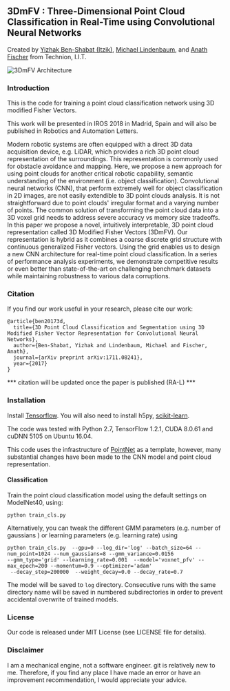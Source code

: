 **3DmFV** : Three-Dimensional Point Cloud Classification in Real-Time using Convolutional Neural Networks
---
Created by [Yizhak Ben-Shabat (Itzik)](http://www.itzikbs.com), [Michael Lindenbaum](http://www.cs.technion.ac.il/people/mic/index.html), and [Anath Fischer](https://meeng.technion.ac.il/members/anath-fischer/) from Technion, I.I.T.

![3DmFV Architecture](https://github.com/sitzikbs/3DmFV-Net/blob/master/doc/3dmfvnet_architecture.PNG)


### Introduction
This is the code for training a point cloud classification network using 3D modified Fisher Vectors.

This work will be presented in IROS 2018  in Madrid, Spain and will also be published in 
 Robotics and Automation Letters. 
 
 
Modern robotic systems are often equipped with a direct 3D data acquisition device, e.g. LiDAR, which provides a rich 
3D point cloud representation of the surroundings. This representation is commonly used for obstacle avoidance and 
mapping. Here, we propose a new approach for using point clouds for another critical robotic capability, semantic 
understanding of the environment (i.e. object classification).
Convolutional neural networks (CNN), that perform extremely well for object classification in 2D images, are not easily 
extendible to 3D point clouds analysis. It is not straightforward due to point clouds' irregular format and a varying 
number of points. The common solution of transforming the point cloud data into a 3D voxel grid needs to address severe
 accuracy vs memory size tradeoffs.  In this paper we propose a novel, intuitively interpretable, 3D point cloud
  representation called 3D Modified Fisher Vectors (3DmFV). Our representation is hybrid as it combines a 
  coarse discrete grid structure with continuous generalized Fisher vectors. Using the grid enables us to design a new 
  CNN architecture for real-time point cloud classification. In a series of performance analysis experiments, we 
  demonstrate competitive results or even better than state-of-the-art on challenging benchmark datasets while 
  maintaining robustness to various data corruptions. 
  
### Citation
If you find our work useful in your research, please cite our work:

    @article{ben20173d,
      title={3D Point Cloud Classification and Segmentation using 3D Modified Fisher Vector Representation for Convolutional Neural Networks},
      author={Ben-Shabat, Yizhak and Lindenbaum, Michael and Fischer, Anath},
      journal={arXiv preprint arXiv:1711.08241},
      year={2017}
    }

*** citation will be updated once the paper is published (RA-L) ***

### Installation
Install [Tensorflow](https://www.tensorflow.org). You will also need to install h5py, [scikit-learn](http://scikit-learn.org/stable/).
 
The code was tested with Python 2.7, TensorFlow 1.2.1, CUDA 8.0.61 and cuDNN 5105 on Ubuntu 16.04.


This code uses the infrastructure of [PointNet](https://github.com/charlesq34/pointnet) as a template,
 however, many substantial changes have been made to the CNN model and point cloud representation.


#### Classification
Train the point cloud classification model using the default settings on ModelNet40, using: 

    python train_cls.py

Alternatively, you can tweak the different GMM parameters (e.g. number of gaussians ) or learning parameters (e.g. learning rate) using

    python train_cls.py  --gpu=0 --log_dir='log' --batch_size=64 --num_point=1024 --num_gaussians=8 --gmm_variance=0.0156 
    --gmm_type='grid' --learning_rate=0.001  --model='voxnet_pfv' --max_epoch=200 --momentum=0.9 --optimizer='adam'
     --decay_step=200000  --weight_decay=0.0 --decay_rate=0.7
 
The model will be saved to `log` directory.
Consecutive runs with the same directory name will be saved in numbered subdirectories in order to prevent accidental 
overwrite of trained models.  

### License
Our code is released under MIT License (see LICENSE file for details).

### Disclaimer
I am a mechanical engine, not a software engineer. git is relatively new to me. Therefore, if you find any place I have 
made an error or have an improvement recommendation, I would appreciate your advice.
